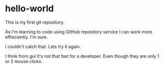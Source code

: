 # hello-world
This is my first git repository.

As I'm learning to code using GitHub repository service I can work more effieciently. I'm sure.

I couldn't catch that. Lets try it again.

I think from gui it's not that fast for a developer. Even though they are only 1 or 2 mouse clicks.